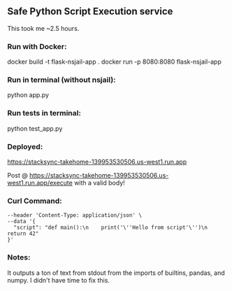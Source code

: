 ## Safe Python Script Execution service
This took me ~2.5 hours.

### Run with Docker:
docker build -t flask-nsjail-app .
docker run -p 8080:8080 flask-nsjail-app

### Run in terminal (without nsjail):
python app.py

### Run tests in terminal:
python test_app.py

### Deployed:
https://stacksync-takehome-139953530506.us-west1.run.app

Post @ https://stacksync-takehome-139953530506.us-west1.run.app/execute with a valid body!

### Curl Command: 
```curl --location 'https://stacksync-takehome-139953530506.us-west1.run.app/execute' \
--header 'Content-Type: application/json' \
--data '{
  "script": "def main():\n    print('\''Hello from script'\'')\n    return 42"
}'
```
### Notes:
It outputs a ton of text from stdout from the imports of builtins, pandas, and numpy. I didn't have time to fix this. 

